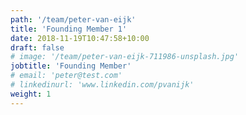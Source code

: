 ```yaml
---
path: '/team/peter-van-eijk'
title: 'Founding Member 1'
date: 2018-11-19T10:47:58+10:00
draft: false
# image: '/team/peter-van-eijk-711986-unsplash.jpg'
jobtitle: 'Founding Member'
# email: 'peter@test.com'
# linkedinurl: 'www.linkedin.com/pvanijk'
weight: 1
---
```

